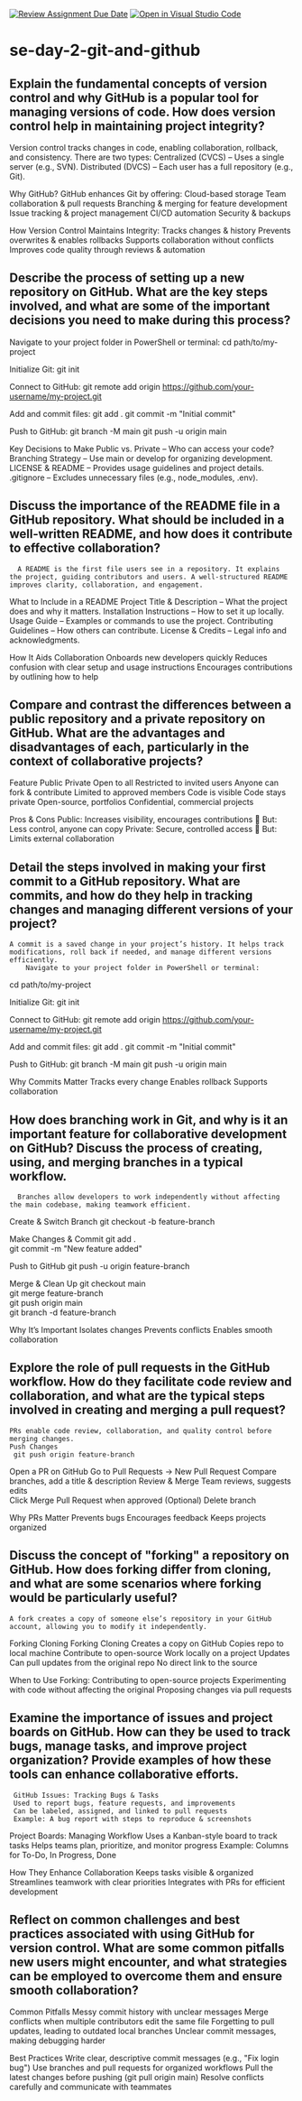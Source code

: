 [![Review Assignment Due Date](https://classroom.github.com/assets/deadline-readme-button-22041afd0340ce965d47ae6ef1cefeee28c7c493a6346c4f15d667ab976d596c.svg)](https://classroom.github.com/a/8wgCKhpZ)
[![Open in Visual Studio Code](https://classroom.github.com/assets/open-in-vscode-2e0aaae1b6195c2367325f4f02e2d04e9abb55f0b24a779b69b11b9e10269abc.svg)](https://classroom.github.com/online_ide?assignment_repo_id=18388968&assignment_repo_type=AssignmentRepo)
# se-day-2-git-and-github
## Explain the fundamental concepts of version control and why GitHub is a popular tool for managing versions of code. How does version control help in maintaining project integrity?
  Version control tracks changes in code, enabling collaboration, rollback, and consistency. There are two types:
    Centralized (CVCS) – Uses a single server (e.g., SVN).
    Distributed (DVCS) – Each user has a full repository (e.g., Git).

  Why GitHub?
    GitHub enhances Git by offering:
    Cloud-based storage
    Team collaboration & pull requests
    Branching & merging for feature development
    Issue tracking & project management
    CI/CD automation
    Security & backups

How Version Control Maintains Integrity:
 Tracks changes & history
 Prevents overwrites & enables rollbacks
 Supports collaboration without conflicts
 Improves code quality through reviews & automation
 
## Describe the process of setting up a new repository on GitHub. What are the key steps involved, and what are some of the important decisions you need to make during this process?        
Navigate to your project folder in PowerShell or terminal:
  cd path/to/my-project

Initialize Git:
  git init

Connect to GitHub:
  git remote add origin https://github.com/your-username/my-project.git

Add and commit files:
  git add .
  git commit -m "Initial commit"

Push to GitHub:
    git branch -M main
    git push -u origin main

Key Decisions to Make
   Public vs. Private – Who can access your code?
   Branching Strategy – Use main or develop for organizing development.
   LICENSE & README – Provides usage guidelines and project details.
  .gitignore – Excludes unnecessary files (e.g., node_modules, .env).

## Discuss the importance of the README file in a GitHub repository. What should be included in a well-written README, and how does it contribute to effective collaboration?
      A README is the first file users see in a repository. It explains the project, guiding contributors and users. A well-structured README improves clarity, collaboration, and engagement.

What to Include in a README
 Project Title & Description – What the project does and why it matters.
 Installation Instructions – How to set it up locally.
 Usage Guide – Examples or commands to use the project.
 Contributing Guidelines – How others can contribute.
 License & Credits – Legal info and acknowledgments.

How It Aids Collaboration
   Onboards new developers quickly
   Reduces confusion with clear setup and usage instructions
   Encourages contributions by outlining how to help
   
## Compare and contrast the differences between a public repository and a private repository on GitHub. What are the advantages and disadvantages of each, particularly in the context of collaborative projects?
        
Feature	Public                                      	Private 
	Open to all	                              Restricted to invited users
	Anyone can fork & contribute	            Limited to approved members
	Code is visible	                           Code stays private
	Open-source, portfolios                	  Confidential, commercial projects

Pros & Cons
    Public: Increases visibility, encourages contributions 🔹 But: Less control, anyone can copy
    Private: Secure, controlled access 🔹 But: Limits external collaboration
    
## Detail the steps involved in making your first commit to a GitHub repository. What are commits, and how do they help in tracking changes and managing different versions of your project?
    A commit is a saved change in your project’s history. It helps track modifications, roll back if needed, and manage different versions efficiently.
        Navigate to your project folder in PowerShell or terminal:
  cd path/to/my-project

Initialize Git:
  git init

Connect to GitHub:
  git remote add origin https://github.com/your-username/my-project.git

Add and commit files:
  git add .
  git commit -m "Initial commit"

Push to GitHub:
    git branch -M main
    git push -u origin main

Why Commits Matter
 Tracks every change 
 Enables rollback 
 Supports collaboration
 
## How does branching work in Git, and why is it an important feature for collaborative development on GitHub? Discuss the process of creating, using, and merging branches in a typical workflow.
      Branches allow developers to work independently without affecting the main codebase, making teamwork efficient.
      
  Create & Switch Branch
   git checkout -b feature-branch 

  Make Changes & Commit
    git add .  
    git commit -m "New feature added"  

  Push to GitHub
     git push -u origin feature-branch
     
  Merge & Clean Up
     git checkout main  
     git merge feature-branch  
     git push origin main  
     git branch -d feature-branch
     
  Why It’s Important
    Isolates changes 
    Prevents conflicts 
    Enables smooth collaboration
 
## Explore the role of pull requests in the GitHub workflow. How do they facilitate code review and collaboration, and what are the typical steps involved in creating and merging a pull request?
    PRs enable code review, collaboration, and quality control before merging changes.
    Push Changes
     git push origin feature-branch 
      
   Open a PR on GitHub
   Go to Pull Requests → New Pull Request
   Compare branches, add a title & description
   Review & Merge
   Team reviews, suggests edits  
   Click Merge Pull Request when approved
   (Optional) Delete branch
   
Why PRs Matter
  Prevents bugs 
  Encourages feedback 
  Keeps projects organized

## Discuss the concept of "forking" a repository on GitHub. How does forking differ from cloning, and what are some scenarios where forking would be particularly useful?
    A fork creates a copy of someone else’s repository in your GitHub account, allowing you to modify it independently.

  Forking                                              Cloning
	Forking 	                                        Cloning 
	Creates a copy on GitHub	                        Copies repo to local machine
	Contribute to open-source                         Work locally on a project
  Updates	Can pull updates from the original repo	  No direct link to the source
  
When to Use Forking:
Contributing to open-source projects
Experimenting with code without affecting the original
Proposing changes via pull requests

## Examine the importance of issues and project boards on GitHub. How can they be used to track bugs, manage tasks, and improve project organization? Provide examples of how these tools can enhance collaborative efforts.
     GitHub Issues: Tracking Bugs & Tasks
     Used to report bugs, feature requests, and improvements
     Can be labeled, assigned, and linked to pull requests
     Example: A bug report with steps to reproduce & screenshots

 Project Boards: Managing Workflow
   Uses a Kanban-style board to track tasks
   Helps teams plan, prioritize, and monitor progress
   Example: Columns for To-Do, In Progress, Done

 How They Enhance Collaboration
  Keeps tasks visible & organized
  Streamlines teamwork with clear priorities
  Integrates with PRs for efficient development
  
## Reflect on common challenges and best practices associated with using GitHub for version control. What are some common pitfalls new users might encounter, and what strategies can be employed to overcome them and ensure smooth collaboration?
Common Pitfalls
   Messy commit history with unclear messages
   Merge conflicts when multiple contributors edit the same file
   Forgetting to pull updates, leading to outdated local branches
   Unclear commit messages, making debugging harder

Best Practices
  Write clear, descriptive commit messages (e.g., "Fix login bug")
  Use branches and pull requests for organized workflows
  Pull the latest changes before pushing (git pull origin main)
  Resolve conflicts carefully and communicate with teammates
